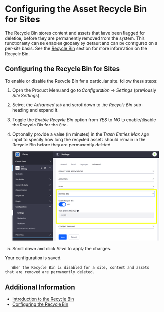 # Configuring the Asset Recycle Bin for Sites

The Recycle Bin stores content and assets that have been flagged for deletion, before they are permanently removed from the system. This functionality can be enabled globally by default and can be configured on a per-site basis. See the [Recycle Bin](../../../content-authoring-and-management/recycle-bin/user-guide/introduction-to-the-recycle-bin.md) section for more information on the Recycle Bin.

## Configuring the Recycle Bin for Sites

To enable or disable the Recycle Bin for a particular site, follow these steps:

1. Open the Product Menu and go to _Configuration_ &rarr; _Settings_ (previously _Site Settings_).
1. Select the _Advanced_ tab and scroll down to the _Recycle Bin_ sub-heading and expand it.
1. Toggle the _Enable Recycle Bin_ option from _YES_ to _NO_ to enable/disable the Recycle Bin for the Site.
1. Optionally provide a value (in minutes) in the _Trash Entries Max Age_ input to specify how long the recycled assets should remain in the Recycle Bin before they are permanently deleted.

    ![You can configure the Recycle Bin for the Site from the Site's Advanced settings.](./configuring-the-asset-recycle-bin-for-sites/images/01.png)

1. Scroll down and click _Save_ to apply the changes.

Your configuration is saved.

```warning::
   When the Recycle Bin is disabled for a site, content and assets that are removed are permanently deleted.
```

## Additional Information

-   [Introduction to the Recycle Bin](../../../content-authoring-and-management/recycle-bin/user-guide/introduction-to-the-recycle-bin.md)
-   [Configuring the Recycle Bin](../../../content-authoring-and-management/recycle-bin/user-guide/configuring-the-recycle-bin.md)
